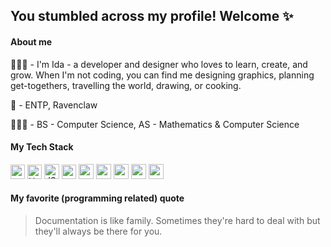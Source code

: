 ##  You stumbled across my profile! Welcome ✨

#### About me 
👩🏻‍💻 - I'm Ida - a developer and designer who loves to learn, create, and grow. When I'm not coding, you can find me designing graphics, planning get-togethers, travelling the world, drawing, or cooking.

🌸 - ENTP, Ravenclaw

👩🏻‍🎓 - BS - Computer Science, AS - Mathematics & Computer Science

#### My Tech Stack

<img width="23px" src="https://user-images.githubusercontent.com/36140849/97772552-93990e80-1b05-11eb-97bd-53229e84b914.png" />

<img width="23px" alt="HTML5" src="https://user-images.githubusercontent.com/36140849/97772550-93007800-1b05-11eb-99dc-e5ca02c928e0.png" />

<img width="24px" alt="JS" src="https://user-images.githubusercontent.com/36140849/97772467-bd9e0100-1b04-11eb-8cad-3e5e2518f331.png" />

<img width="23px" src="https://user-images.githubusercontent.com/36140849/97772552-93990e80-1b05-11eb-97bd-53229e84b914.png" />

<img width="24px" src="https://user-images.githubusercontent.com/36140849/97772584-c3e0ad00-1b05-11eb-9304-127cffd91ab0.png" />

<img width="24px" src="https://user-images.githubusercontent.com/36140849/97772525-651b3380-1b05-11eb-8694-d3f6afba9dbf.png" />

<img width="24px" src="https://user-images.githubusercontent.com/36140849/97772583-c3481680-1b05-11eb-9487-7401ef226ee3.png" />

<img width="24px" src="https://user-images.githubusercontent.com/36140849/97772581-c216e980-1b05-11eb-843f-39e7a4ce54dc.png" />

<img width="24px" src="https://user-images.githubusercontent.com/36140849/97772582-c2af8000-1b05-11eb-904d-88d225949e59.png" />





#### My favorite (programming related) quote 
> Documentation is like family. Sometimes they're hard to deal with but they'll always be there for you.





